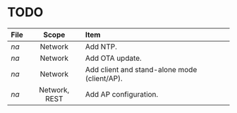 TODO
=====

|File | Scope | Item |
|:--- | :---: | :--- |
|*na* | Network | Add NTP. |
|*na* | Network | Add OTA update. |
|*na* | Network | Add client and stand-alone mode (client/AP). |
|*na* | Network, REST | Add AP configuration. |
